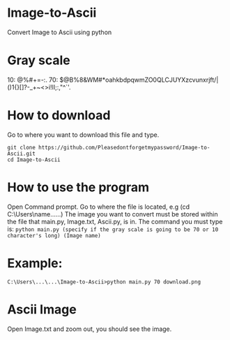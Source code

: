 # Image-to-Ascii
Convert Image to Ascii using python

# Gray scale
10: @%#+=-:. 
70: $@B%8&WM#*oahkbdpqwmZO0QLCJUYXzcvunxrjft/\|()1{}[]?-_+~<>i!lI;:,"^`'. 

# How to download
Go to where you want to download this file and type.
```
git clone https://github.com/Pleasedontforgetmypassword/Image-to-Ascii.git
cd Image-to-Ascii
```

# How to use the program
Open Command prompt.
Go to where the file is located, e.g (cd C:\Users\name\...\...)
The image you want to convert must be stored within the file that main.py, Image.txt, Ascii.py, is in.
The command you must type is:
`python main.py (specify if the gray scale is going to be 70 or 10 character's long) (Image name)`

# Example:
`C:\Users\...\...\Image-to-Ascii>python main.py 70 download.png`

# Ascii Image
Open Image.txt and zoom out, you should see the image.
